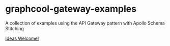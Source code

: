 # graphcool-gateway-examples
A collection of examples using the API Gateway pattern with Apollo Schema Stitching

[Ideas Welcome!](https://github.com/kbrandwijk/graphcool-gateway-examples/issues/1)

